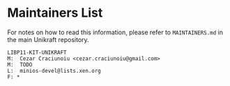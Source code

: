 Maintainers List
================

For notes on how to read this information, please refer to `MAINTAINERS.md` in
the main Unikraft repository.

	LIBP11-KIT-UNIKRAFT
	M:	Cezar Craciunoiu <cezar.craciunoiu@gmail.com>
	M:	TODO
	L:	minios-devel@lists.xen.org
	F: *
